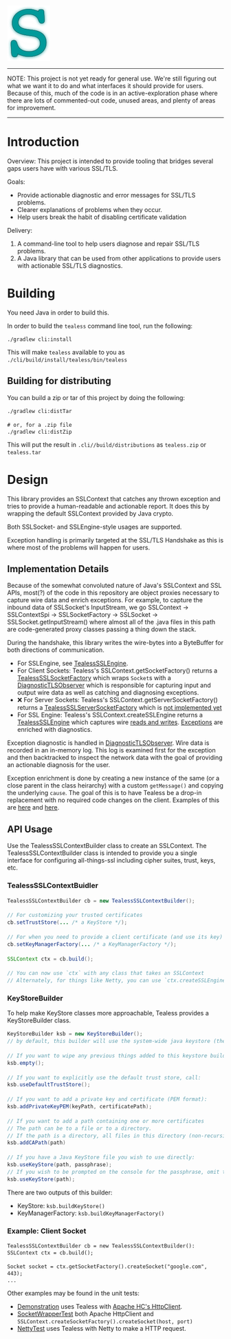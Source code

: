 
![tealess](tealess.png)

----

NOTE: This project is not yet ready for general use. We're still figuring out
what we want it to do and what interfaces it should provide for users. Because of this, much of the code is in an active-exploration phase where there are lots of commented-out code, unused areas, and plenty of areas for improvement.

----

# Introduction

Overview: This project is intended to provide tooling that bridges several gaps
users have with various SSL/TLS.

Goals:

* Provide actionable diagnostic and error messages for SSL/TLS problems.
* Clearer explanations of problems when they occur.
* Help users break the habit of disabling certificate validation

Delivery:

1. A command-line tool to help users diagnose and repair SSL/TLS problems.
2. A Java library that can be used from other applications to provide users with actionable SSL/TLS diagnostics.

# Building

You need Java in order to build this.

In order to build the `tealess` command line tool, run the following:

```
./gradlew cli:install
```

This will make `tealess` available to you as `./cli/build/install/tealess/bin/tealess`

## Building for distributing

You can build a zip or tar of this project by doing the following:

```
./gradlew cli:distTar

# or, for a .zip file
./gradlew cli:distZip
```

This will put the result in `.cli//build/distributions` as `tealess.zip` or `tealess.tar`

# Design

This library provides an SSLContext that catches any thrown exception and tries to provide a human-readable and actionable report. It does this by wrapping the default SSLContext provided by Java crypto.

Both SSLSocket- and SSLEngine-style usages are supported.

Exception handling is primarily targeted at the SSL/TLS Handshake as this is where most of the problems will happen for users.

## Implementation Details

Because of the somewhat convoluted nature of Java's SSLContext and SSL APIs, most(?) of the code in this repository are object proxies necessary to capture wire data and enrich exceptions. For example, to capture the inbound data of SSLSocket's InputStream, we go SSLContext -> SSLContextSpi -> SSLSocketFactory -> SSLSocket -> SSLSocket.getInputStream() where almost all of the .java files in this path are code-generated proxy classes passing a thing down the stack.

During the handshake, this library writes the wire-bytes into a ByteBuffer for both directions of communication.

* For SSLEngine, see [TealessSSLEngine](https://github.com/elastic/tealess/blob/master/core/src/main/java/co/elastic/tealess/TealessSSLEngine.java#L20-L21).
* For Client Sockets: Tealess's SSLContext.getSocketFactory() returns a [TealessSSLSocketFactory](https://github.com/elastic/tealess/blob/master/core/src/main/java/co/elastic/tealess/TealessSSLSocketFactory.java#L50-L113) which wraps `Socket`s with a [DiagnosticTLSObserver](https://github.com/elastic/tealess/blob/master/core/src/main/java/co/elastic/tealess/DiagnosticTLSObserver.java) which is responsible for capturing input and output wire data as well as catching and diagnosing exceptions.
* :x: For Server Sockets: Tealess's SSLContext.getServerSocketFactory() returns a [TealessSSLServerSocketFactory](https://github.com/elastic/tealess/blob/master/core/src/main/java/co/elastic/tealess/TealessSSLServerSocketFactory.java) which is [not implemented yet](https://github.com/elastic/tealess/blob/master/core/src/main/java/co/elastic/tealess/TealessSSLServerSocket.java)
* For SSL Engine: Tealess's SSLContext.createSSLEngine returns a [TealessSSLEngine](https://github.com/elastic/tealess/blob/master/core/src/main/java/co/elastic/tealess/TealessSSLEngine.java) which captures wire [reads and writes](https://github.com/elastic/tealess/blob/master/core/src/main/java/co/elastic/tealess/TealessSSLEngine.java#L57-L70). [Exceptions](https://github.com/elastic/tealess/blob/master/core/src/main/java/co/elastic/tealess/TealessSSLEngine.java#L154-L157) are enriched with diagnostics.

Exception diagnostic is handled in [DiagnosticTLSObserver](https://github.com/elastic/tealess/blob/master/core/src/main/java/co/elastic/tealess/DiagnosticTLSObserver.java). Wire data is recorded in an in-memory log. This log is examined first for the exception and then backtracked to inspect the network data with the goal of providing an actionable diagnosis for the user.

Exception enrichment is done by creating a new instance of the same (or a close parent in the class heirarchy) with a custom `getMessage()` and copying the underlying `cause`. The goal of this is to have Tealess be a drop-in replacement with no required code changes on the client. Examples of this are [here](https://github.com/elastic/tealess/blob/master/core/src/main/java/co/elastic/tealess/DiagnosticTLSObserver.java#L79-L81) and [here](https://github.com/elastic/tealess/blob/master/core/src/main/java/co/elastic/tealess/DiagnosticTLSObserver.java#L132-L134).

## API Usage

Use the TealessSSLContextBuilder class to create an SSLContext. The TealessSSLContextBuilder class is intended to provide you a single interface for configuring all-things-ssl including cipher suites, trust, keys, etc.

### TealessSSLContextBuidler

```java
TealessSSLContextBuilder cb = new TealessSSLContextBuilder();

// For customizing your trusted certificates
cb.setTrustStore(... /* a KeyStore */);

// For when you need to provide a client certificate (and use its key)
cb.setKeyManagerFactory(... /* a KeyManagerFactory */);

SSLContext ctx = cb.build();

// You can now use `ctx` with any class that takes an SSLContext
// Alternately, for things like Netty, you can use `ctx.createSSLEngine()` to get an SSLEngine from the context.
```

### KeyStoreBuilder

To help make KeyStore classes more approachable, Tealess provides a KeyStoreBuilder class.

```java
KeyStoreBuilder ksb = new KeyStoreBuilder();
// by default, this builder will use the system-wide java keystore (the same as Java's default behavior)

// If you want to wipe any previous things added to this keystore builder:
ksb.empty();

// If you want to explicitly use the default trust store, call:
ksb.useDefaultTrustStore();

// If you want to add a private key and certificate (PEM format):
ksb.addPrivateKeyPEM(keyPath, certificatePath);

// If you want to add a path containing one or more certificates
// The path can be to a file or to a directory.
// If the path is a directory, all files in this directory (non-recursive) are added.
ksb.addCAPath(path)

// If you have a Java KeyStore file you wish to use directly:
ksb.useKeyStore(path, passphrase);
// If you wish to be prompted on the console for the passphrase, omit the passphrase argument:
ksb.useKeyStore(path);
```

There are two outputs of this builder:

* KeyStore: `ksb.buildKeyStore()`
* KeyManagerFactory: `ksb.buildKeyManagerFactory()`

### Example: Client Socket

```
TealessSSLContextBuilder cb = new TealessSSLContextBuilder():
SSLContext ctx = cb.build();

Socket socket = ctx.getSocketFactory().createSocket("google.com", 443);
...
```

Other examples may be found in the unit tests:

* [Demonstration](https://github.com/elastic/tealess/blob/master/core/src/test/java/co/elastic/tealess/Demonstration.java) uses Tealess with [Apache HC's HttpClient](https://hc.apache.org/httpcomponents-client-ga/).
* [SocketWrapperTest](https://github.com/elastic/tealess/blob/master/core/src/test/java/co/elastic/tealess/SocketWrapperTest.java) both Apache HttpClient and `SSLContext.createSocketFactory().createSocket(host, port)`
* [NettyTest](https://github.com/elastic/tealess/blob/master/core/src/test/java/co/elastic/tealess/netty/NettyTest.java) uses Tealess with Netty to make a HTTP request.

